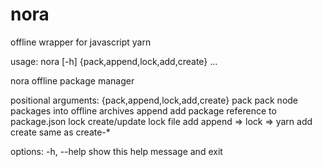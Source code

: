 # nora
offline wrapper for javascript yarn

usage: nora [-h] {pack,append,lock,add,create} ...

nora offline package manager

positional arguments:
  {pack,append,lock,add,create}
    pack                pack node packages into offline archives
    append              add package reference to package.json
    lock                create/update lock file
    add                 append => lock => yarn add
    create              same as create-*

options:
  -h, --help            show this help message and exit
